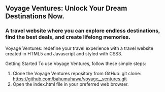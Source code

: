 ## Voyage Ventures: Unlock Your Dream Destinations Now.

### A travel website where you can explore endless destinations, find the best deals, and create lifelong memories.

Voyage Ventures: redefine your travel experience with a travel website created in HTML5 and Javascript and styled with CSS3.

Getting Started To use Voyage Ventures, follow these simple steps:
1. Clone the Voyage Ventures repository from GitHub: git clone: https://github.com/bahumuhawa/voyage__ventures.git
3. Open the index.html file in your preferred web browser.
